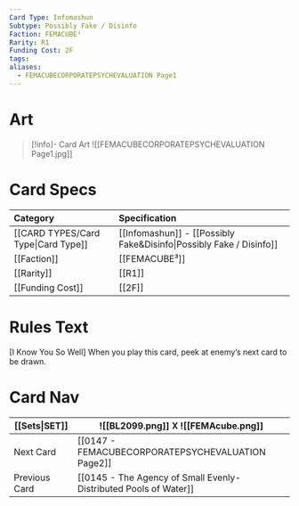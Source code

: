 ```yaml
---
Card Type: Infomashun
Subtype: Possibly Fake / Disinfo
Faction: FEMACUBE³
Rarity: R1
Funding Cost: 2F
tags: 
aliases:
  - FEMACUBECORPORATEPSYCHEVALUATION Page1
---
```

# Art

> [!info]- Card Art
> ![[FEMACUBECORPORATEPSYCHEVALUATION Page1.jpg]]

# Card Specs

| Category | Specification| 
| :--- | :--- |
| [[CARD TYPES/Card Type\|Card Type]] | [[Infomashun]] - [[Possibly Fake&Disinfo\|Possibly Fake / Disinfo]] |  
| [[Faction]] | [[FEMACUBE³]] | 
| [[Rarity]] | [[R1]] | 
| [[Funding Cost]] | [[2F]] |  

# Rules Text  

[I Know You So Well] 
When you play this card, peek at enemy’s next card to be drawn.

# Card Nav

| [[Sets\|SET]] |  ![[BL2099.png]] 𐌢 ![[FEMAcube.png]] |
| ------------- | ------------------------------ |
| Next Card     | [[0147 - FEMACUBECORPORATEPSYCHEVALUATION Page2]] |
| Previous Card | [[0145 - The Agency of Small Evenly-Distributed Pools of Water]] |


